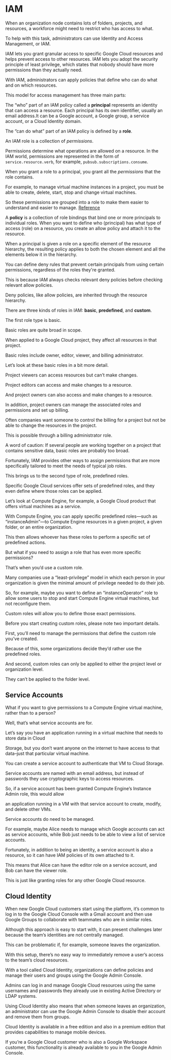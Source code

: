 # IAM

When an organization node contains lots of folders, projects, and resources, a workforce might need to restrict who has access to what.

To help with this task, administrators can use Identity and Access Management, or IAM.

IAM lets you grant granular access to specific Google Cloud resources and helps prevent access to other resources. IAM lets you adopt the security principle of least privilege, which states that nobody should have more permissions than they actually need.

With IAM, administrators can apply policies that define who can do what and on which resources.

This model for access management has three main parts:

The “who” part of an IAM policy called a **principal** represents an identity that can access a resource. Each principal has its own identifier, usually an email address.It can be a Google account, a Google group, a service account, or a Cloud Identity domain.

The “can do what” part of an IAM policy is defined by a **role**.

An IAM role is a collection of *permissions*.

Permissions determine what operations are allowed on a resource. In the IAM world, permissions are represented in the form of `service.resource.verb`, for example, `pubsub.subscriptions.consume`.

When you grant a role to a principal, you grant all the *permissions* that the role contains.

For example, to manage virtual machine instances in a project, you must be able to create, delete, start, stop and change virtual machines.

So these permissions are grouped into a role to make them easier to understand and easier to manage. [Reference](https://cloud.google.com/iam/docs/permissions-reference)

A **policy** is a collection of role bindings that bind one or more principals to individual roles. When you want to define who (principal) has what type of access (role) on a resource, you create an allow policy and attach it to the resource.

When a principal is given a role on a specific element of the resource hierarchy, the resulting policy applies to both the chosen element and all the elements below it in the hierarchy.

You can define deny rules that prevent certain principals from using certain permissions, regardless of the roles they're granted.

This is because IAM always checks relevant deny policies before checking relevant allow policies.

Deny policies, like allow policies, are inherited through the resource hierarchy.

There are three kinds of roles in IAM: **basic**, **predefined**, and **custom**.

The first role type is basic.

Basic roles are quite broad in scope.

When applied to a Google Cloud project, they affect all resources in that project.

Basic roles include owner, editor, viewer, and billing administrator.

Let’s look at these basic roles in a bit more detail.

Project viewers can access resources but can’t make changes.

Project editors can access and make changes to a resource.

And project owners can also access and make changes to a resource.

In addition, project owners can manage the associated roles and permissions and set up billing.

Often companies want someone to control the billing for a project but not be able to change the resources in the project.

This is possible through a billing administrator role.

A word of caution: If several people are working together on a project that contains sensitive data, basic roles are probably too broad.

Fortunately, IAM provides other ways to assign permissions that are more specifically tailored to meet the needs of typical job roles.

This brings us to the second type of role, predefined roles.

Specific Google Cloud services offer sets of predefined roles, and they even define where those roles can be applied.

Let’s look at Compute Engine, for example, a Google Cloud product that offers virtual machines as a service.

With Compute Engine, you can apply specific predefined roles—such as “instanceAdmin”—to Compute Engine resources in a given project, a given folder, or an entire organization.

This then allows whoever has these roles to perform a specific set of predefined actions.

But what if you need to assign a role that has even more specific permissions?

That’s when you’d use a custom role.

Many companies use a “least-privilege” model in which each person in your organization is given the minimal amount of privilege needed to do their job.

So, for example, maybe you want to define an “instanceOperator” role to allow some users to stop and start Compute Engine virtual machines, but not reconfigure them.

Custom roles will allow you to define those exact permissions.

Before you start creating custom roles, please note two important details.

First, you’ll need to manage the permissions that define the custom role you’ve created.

Because of this, some organizations decide they’d rather use the predefined roles.

And second, custom roles can only be applied to either the project level or organization level.

They can’t be applied to the folder level.

## Service Accounts

What if you want to give permissions to a Compute Engine virtual machine, rather than to a person?

Well, that’s what service accounts are for.

Let’s say you have an application running in a virtual machine that needs to store data in Cloud

Storage, but you don’t want anyone on the internet to have access to that data–just that particular virtual machine.

You can create a service account to authenticate that VM to Cloud Storage.

Service accounts are named with an email address, but instead of passwords they use cryptographic keys to access resources.

So, if a service account has been granted Compute Engine’s Instance Admin role, this would allow

an application running in a VM with that service account to create, modify, and delete other VMs.

Service accounts do need to be managed.

For example, maybe Alice needs to manage which Google accounts can act as service accounts, while Bob just needs to be able to view a list of service accounts.

Fortunately, in addition to being an identity, a service account is also a resource, so it can have IAM policies of its own attached to it.

This means that Alice can have the editor role on a service account, and Bob can have the viewer role.

This is just like granting roles for any other Google Cloud resource.

## Cloud Identity

When new Google Cloud customers start using the platform, it’s common to log in to the Google Cloud Console with a Gmail account and then use Google Groups to collaborate with teammates who are in similar roles.

Although this approach is easy to start with, it can present challenges later because the team’s identities are not centrally managed.

This can be problematic if, for example, someone leaves the organization.

With this setup, there’s no easy way to immediately remove a user’s access to the team’s cloud resources.

With a tool called Cloud Identity, organizations can define policies and manage their users and groups using the Google Admin Console.

Admins can log in and manage Google Cloud resources using the same usernames and passwords they already use in existing Active Directory or LDAP systems.

Using Cloud Identity also means that when someone leaves an organization, an administrator can use the Google Admin Console to disable their account and remove them from groups.

Cloud Identity is available in a free edition and also in a premium edition that provides capabilities to manage mobile devices.

If you’re a Google Cloud customer who is also a Google Workspace customer, this functionality is already available to you in the Google Admin Console.
